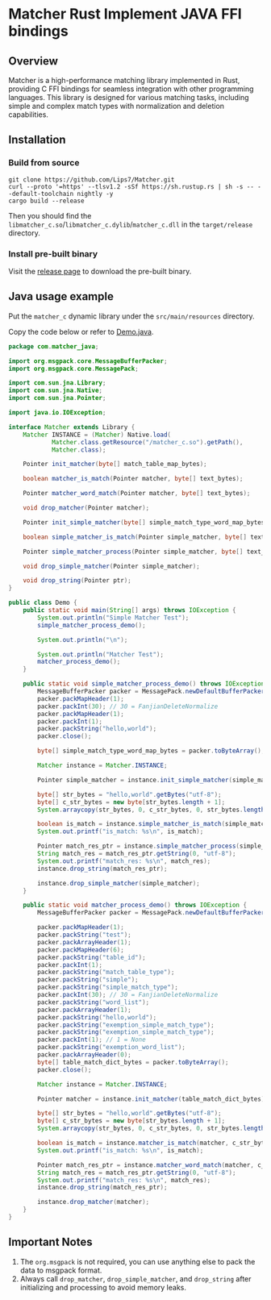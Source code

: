 # Matcher Rust Implement JAVA FFI bindings

## Overview

Matcher is a high-performance matching library implemented in Rust, providing C FFI bindings for seamless integration with other programming languages. This library is designed for various matching tasks, including simple and complex match types with normalization and deletion capabilities.

## Installation

### Build from source
```shell
git clone https://github.com/Lips7/Matcher.git
curl --proto '=https' --tlsv1.2 -sSf https://sh.rustup.rs | sh -s -- --default-toolchain nightly -y
cargo build --release
```

Then you should find the `libmatcher_c.so`/`libmatcher_c.dylib`/`matcher_c.dll` in the `target/release` directory.

### Install pre-built binary
Visit the [release page](https://github.com/Lips7/Matcher/releases) to download the pre-built binary.

## Java usage example

Put the `matcher_c` dynamic library under the `src/main/resources` directory.

Copy the code below or refer to [Demo.java](./src/main/java/com/matcher_java/Demo.java).

```java
package com.matcher_java;

import org.msgpack.core.MessageBufferPacker;
import org.msgpack.core.MessagePack;

import com.sun.jna.Library;
import com.sun.jna.Native;
import com.sun.jna.Pointer;

import java.io.IOException;

interface Matcher extends Library {
    Matcher INSTANCE = (Matcher) Native.load(
            Matcher.class.getResource("/matcher_c.so").getPath(),
            Matcher.class);

    Pointer init_matcher(byte[] match_table_map_bytes);

    boolean matcher_is_match(Pointer matcher, byte[] text_bytes);

    Pointer matcher_word_match(Pointer matcher, byte[] text_bytes);

    void drop_matcher(Pointer matcher);

    Pointer init_simple_matcher(byte[] simple_match_type_word_map_bytes);

    boolean simple_matcher_is_match(Pointer simple_matcher, byte[] text_bytes);

    Pointer simple_matcher_process(Pointer simple_matcher, byte[] text_bytes);

    void drop_simple_matcher(Pointer simple_matcher);

    void drop_string(Pointer ptr);
}

public class Demo {
    public static void main(String[] args) throws IOException {
        System.out.println("Simple Matcher Test");
        simple_matcher_process_demo();

        System.out.println("\n");

        System.out.println("Matcher Test");
        matcher_process_demo();
    }

    public static void simple_matcher_process_demo() throws IOException {
        MessageBufferPacker packer = MessagePack.newDefaultBufferPacker();
        packer.packMapHeader(1);
        packer.packInt(30); // 30 = FanjianDeleteNormalize
        packer.packMapHeader(1);
        packer.packInt(1);
        packer.packString("hello,world");
        packer.close();

        byte[] simple_match_type_word_map_bytes = packer.toByteArray();

        Matcher instance = Matcher.INSTANCE;

        Pointer simple_matcher = instance.init_simple_matcher(simple_match_type_word_map_bytes);

        byte[] str_bytes = "hello,world".getBytes("utf-8");
        byte[] c_str_bytes = new byte[str_bytes.length + 1];
        System.arraycopy(str_bytes, 0, c_str_bytes, 0, str_bytes.length);

        boolean is_match = instance.simple_matcher_is_match(simple_matcher, c_str_bytes);
        System.out.printf("is_match: %s\n", is_match);

        Pointer match_res_ptr = instance.simple_matcher_process(simple_matcher, c_str_bytes);
        String match_res = match_res_ptr.getString(0, "utf-8");
        System.out.printf("match_res: %s\n", match_res);
        instance.drop_string(match_res_ptr);

        instance.drop_simple_matcher(simple_matcher);
    }

    public static void matcher_process_demo() throws IOException {
        MessageBufferPacker packer = MessagePack.newDefaultBufferPacker();

        packer.packMapHeader(1);
        packer.packString("test");
        packer.packArrayHeader(1);
        packer.packMapHeader(6);
        packer.packString("table_id");
        packer.packInt(1);
        packer.packString("match_table_type");
        packer.packString("simple");
        packer.packString("simple_match_type");
        packer.packInt(30); // 30 = FanjianDeleteNormalize
        packer.packString("word_list");
        packer.packArrayHeader(1);
        packer.packString("hello,world");
        packer.packString("exemption_simple_match_type");
        packer.packString("exemption_simple_match_type");
        packer.packInt(1); // 1 = None
        packer.packString("exemption_word_list");
        packer.packArrayHeader(0);
        byte[] table_match_dict_bytes = packer.toByteArray();
        packer.close();

        Matcher instance = Matcher.INSTANCE;

        Pointer matcher = instance.init_matcher(table_match_dict_bytes);

        byte[] str_bytes = "hello,world".getBytes("utf-8");
        byte[] c_str_bytes = new byte[str_bytes.length + 1];
        System.arraycopy(str_bytes, 0, c_str_bytes, 0, str_bytes.length);

        boolean is_match = instance.matcher_is_match(matcher, c_str_bytes);
        System.out.printf("is_match: %s\n", is_match);

        Pointer match_res_ptr = instance.matcher_word_match(matcher, c_str_bytes);
        String match_res = match_res_ptr.getString(0, "utf-8");
        System.out.printf("match_res: %s\n", match_res);
        instance.drop_string(match_res_ptr);

        instance.drop_matcher(matcher);
    }
}
```

## Important Notes
1. The `org.msgpack` is not required, you can use anything else to pack the data to msgpack format.
2. Always call `drop_matcher`, `drop_simple_matcher`, and `drop_string` after initializing and processing to avoid memory leaks.